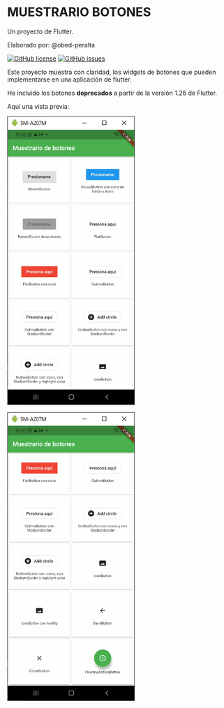 # __MUESTRARIO BOTONES__

Un proyecto de Flutter.

Elaborado por: @obed-peralta

[![GitHub license](https://img.shields.io/github/license/obed-peralta/MuestrarioBotonesFlutter?style=plastic)](https://github.com/obed-peralta/MuestrarioBotonesFlutter)
[![GitHub issues](https://img.shields.io/github/issues/obed-peralta/MuestrarioBotonesFlutter)](https://github.com/obed-peralta/MuestrarioBotonesFlutter/issues)

Este proyecto muestra con claridad, los widgets de botones que pueden implementarse en una aplicación de flutter.

He incluído los botones **deprecados** a partir de la versión 1.26 de Flutter.

Aquí una vista previa:

![Captura de Pantalla 1](docs/screenshots/ss1.png)

![Captura de Pantalla 1](docs/screenshots/ss2.png)
